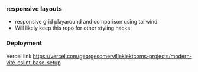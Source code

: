 ### responsive layouts

- responsive grid playaround and comparison using tailwind
- Will likely keep this repo for other styling hacks

### Deployment

Vercel link
https://vercel.com/georgesomervilleklektcoms-projects/modern-vite-eslint-base-setup
